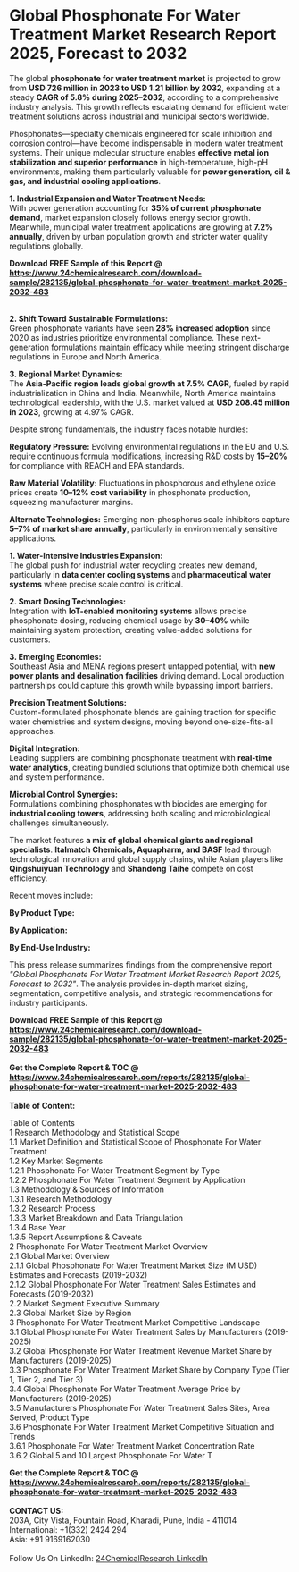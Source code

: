 <h1>Global Phosphonate For Water Treatment Market Research Report 2025, Forecast to 2032</h1><p>The global <strong>phosphonate for water treatment market</strong> is projected to grow from <strong>USD 726 million in 2023 to USD 1.21 billion by 2032</strong>, expanding at a steady <strong>CAGR of 5.8% during 2025–2032</strong>, according to a comprehensive industry analysis. This growth reflects escalating demand for efficient water treatment solutions across industrial and municipal sectors worldwide.</p><p>Phosphonates—specialty chemicals engineered for scale inhibition and corrosion control—have become indispensable in modern water treatment systems. Their unique molecular structure enables <strong>effective metal ion stabilization and superior performance</strong> in high-temperature, high-pH environments, making them particularly valuable for <strong>power generation, oil &amp; gas, and industrial cooling applications</strong>.</p><p><strong>1. Industrial Expansion and Water Treatment Needs:</strong><br>
With power generation accounting for <strong>35% of current phosphonate demand</strong>, market expansion closely follows energy sector growth. Meanwhile, municipal water treatment applications are growing at <strong>7.2% annually</strong>, driven by urban population growth and stricter water quality regulations globally.</p><div><b>Download FREE Sample of this Report @ 
            <a href="https://www.24chemicalresearch.com/download-sample/282135/global-phosphonate-for-water-treatment-market-2025-2032-483">
            https://www.24chemicalresearch.com/download-sample/282135/global-phosphonate-for-water-treatment-market-2025-2032-483</a></b></div><br><p><strong>2. Shift Toward Sustainable Formulations:</strong><br>
Green phosphonate variants have seen <strong>28% increased adoption</strong> since 2020 as industries prioritize environmental compliance. These next-generation formulations maintain efficacy while meeting stringent discharge regulations in Europe and North America.</p><p><strong>3. Regional Market Dynamics:</strong><br>
The <strong>Asia-Pacific region leads global growth at 7.5% CAGR</strong>, fueled by rapid industrialization in China and India. Meanwhile, North America maintains technological leadership, with the U.S. market valued at <strong>USD 208.45 million in 2023</strong>, growing at 4.97% CAGR.</p><p>Despite strong fundamentals, the industry faces notable hurdles:</p><p><strong>Regulatory Pressure:</strong> Evolving environmental regulations in the EU and U.S. require continuous formula modifications, increasing R&amp;D costs by <strong>15–20%</strong> for compliance with REACH and EPA standards.</p><p><strong>Raw Material Volatility:</strong> Fluctuations in phosphorous and ethylene oxide prices create <strong>10–12% cost variability</strong> in phosphonate production, squeezing manufacturer margins.</p><p><strong>Alternate Technologies:</strong> Emerging non-phosphorus scale inhibitors capture <strong>5–7% of market share annually</strong>, particularly in environmentally sensitive applications.</p><p><strong>1. Water-Intensive Industries Expansion:</strong><br>
The global push for industrial water recycling creates new demand, particularly in <strong>data center cooling systems</strong> and <strong>pharmaceutical water systems</strong> where precise scale control is critical.</p><p><strong>2. Smart Dosing Technologies:</strong><br>
Integration with <strong>IoT-enabled monitoring systems</strong> allows precise phosphonate dosing, reducing chemical usage by <strong>30–40%</strong> while maintaining system protection, creating value-added solutions for customers.</p><p><strong>3. Emerging Economies:</strong><br>
Southeast Asia and MENA regions present untapped potential, with <strong>new power plants and desalination facilities</strong> driving demand. Local production partnerships could capture this growth while bypassing import barriers.</p><p><strong>Precision Treatment Solutions:</strong><br>
	Custom-formulated phosphonate blends are gaining traction for specific water chemistries and system designs, moving beyond one-size-fits-all approaches.</p><p><strong>Digital Integration:</strong><br>
	Leading suppliers are combining phosphonate treatment with <strong>real-time water analytics</strong>, creating bundled solutions that optimize both chemical use and system performance.</p><p><strong>Microbial Control Synergies:</strong><br>
	Formulations combining phosphonates with biocides are emerging for <strong>industrial cooling towers</strong>, addressing both scaling and microbiological challenges simultaneously.</p><p>The market features <strong>a mix of global chemical giants and regional specialists</strong>. <strong>Italmatch Chemicals, Aquapharm, and BASF</strong> lead through technological innovation and global supply chains, while Asian players like <strong>Qingshuiyuan Technology</strong> and <strong>Shandong Taihe</strong> compete on cost efficiency.</p><p>Recent moves include:</p><p><strong>By Product Type:</strong></p><p><strong>By Application:</strong></p><p><strong>By End-Use Industry:</strong></p><p>This press release summarizes findings from the comprehensive report <em>"Global Phosphonate For Water Treatment Market Research Report 2025, Forecast to 2032"</em>. The analysis provides in-depth market sizing, segmentation, competitive analysis, and strategic recommendations for industry participants.</p><div><b>Download FREE Sample of this Report @ 
            <a href="https://www.24chemicalresearch.com/download-sample/282135/global-phosphonate-for-water-treatment-market-2025-2032-483">
            https://www.24chemicalresearch.com/download-sample/282135/global-phosphonate-for-water-treatment-market-2025-2032-483</a></b></div><br><div><b>Get the Complete Report & TOC @ 
            <a href="https://www.24chemicalresearch.com/reports/282135/global-phosphonate-for-water-treatment-market-2025-2032-483">
            https://www.24chemicalresearch.com/reports/282135/global-phosphonate-for-water-treatment-market-2025-2032-483</a></b></div><br>
            <b>Table of Content:</b><p>Table of Contents<br />
1 Research Methodology and Statistical Scope<br />
1.1 Market Definition and Statistical Scope of Phosphonate For Water Treatment<br />
1.2 Key Market Segments<br />
1.2.1 Phosphonate For Water Treatment Segment by Type<br />
1.2.2 Phosphonate For Water Treatment Segment by Application<br />
1.3 Methodology & Sources of Information<br />
1.3.1 Research Methodology<br />
1.3.2 Research Process<br />
1.3.3 Market Breakdown and Data Triangulation<br />
1.3.4 Base Year<br />
1.3.5 Report Assumptions & Caveats<br />
2 Phosphonate For Water Treatment Market Overview<br />
2.1 Global Market Overview<br />
2.1.1 Global Phosphonate For Water Treatment Market Size (M USD) Estimates and Forecasts (2019-2032)<br />
2.1.2 Global Phosphonate For Water Treatment Sales Estimates and Forecasts (2019-2032)<br />
2.2 Market Segment Executive Summary<br />
2.3 Global Market Size by Region<br />
3 Phosphonate For Water Treatment Market Competitive Landscape<br />
3.1 Global Phosphonate For Water Treatment Sales by Manufacturers (2019-2025)<br />
3.2 Global Phosphonate For Water Treatment Revenue Market Share by Manufacturers (2019-2025)<br />
3.3 Phosphonate For Water Treatment Market Share by Company Type (Tier 1, Tier 2, and Tier 3)<br />
3.4 Global Phosphonate For Water Treatment Average Price by Manufacturers (2019-2025)<br />
3.5 Manufacturers Phosphonate For Water Treatment Sales Sites, Area Served, Product Type<br />
3.6 Phosphonate For Water Treatment Market Competitive Situation and Trends<br />
3.6.1 Phosphonate For Water Treatment Market Concentration Rate<br />
3.6.2 Global 5 and 10 Largest Phosphonate For Water T</p><div><b>Get the Complete Report & TOC @ 
            <a href="https://www.24chemicalresearch.com/reports/282135/global-phosphonate-for-water-treatment-market-2025-2032-483">
            https://www.24chemicalresearch.com/reports/282135/global-phosphonate-for-water-treatment-market-2025-2032-483</a></b></div><br><b>CONTACT US:</b><br>
            203A, City Vista, Fountain Road, Kharadi, Pune, India - 411014<br>
            International: +1(332) 2424 294<br>
            Asia: +91 9169162030 <br><br>
            Follow Us On LinkedIn: <a href="https://www.linkedin.com/company/24chemicalresearch/">24ChemicalResearch LinkedIn</a>